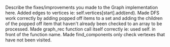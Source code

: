 Describe the fixes/improvements you made to the Graph implementation here.
Added edges to vertices ie: self.vertices[start].add(end).  Made DFS work correctly by adding popped off items to a set and adding the children of the popped off item that haven't already been checked to an array to be processed.  Made graph_rec function call itself correctly ie: used self. in front of the function name.  Made find_components only check vertexes that have not been visited.